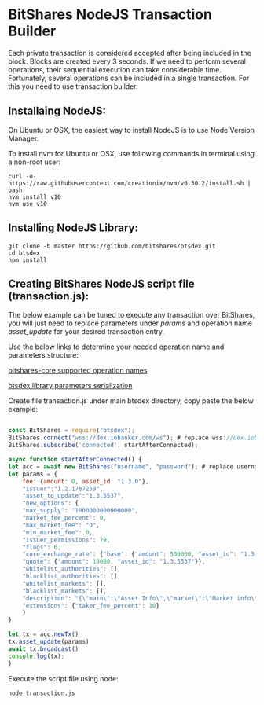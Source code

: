# BitShares NodeJS Transaction Builder

Each private transaction is considered accepted after being included in the block. Blocks are created every 3 seconds. If we need to perform several operations, their sequential execution can take considerable time. Fortunately, several operations can be included in a single transaction. For this you need to use transaction builder.

## Installaing NodeJS:

On Ubuntu or OSX, the easiest way to install NodeJS is to use Node Version Manager.

To install nvm for Ubuntu or OSX, use following commands in terminal using a non-root user:

```
curl -o- https://raw.githubusercontent.com/creationix/nvm/v0.30.2/install.sh | bash
nvm install v10
nvm use v10
```

## Installing NodeJS Library:

```
git clone -b master https://github.com/bitshares/btsdex.git
cd btsdex
npm install
```

## Creating BitShares NodeJS script file (transaction.js):

The below example can be tuned to execute any transaction over BitShares, you will just need to replace parameters under *params* and operation name *asset_update* for your desired transaction entry.

Use the below links to determine your needed operation name and parameters structure:

[bitshares-core supported operation names](https://github.com/bitshares/bitshares-core/blob/master/libraries/protocol/include/graphene/protocol/operations.hpp)

[btsdex library parameters serialization](https://github.com/bitshares/btsdex/blob/master/packages/serializer/src/operations.js)

Create file transaction.js under main btsdex directory, copy paste the below example:

```js

const BitShares = require("btsdex");
BitShares.connect("wss://dex.iobanker.com/ws"); # replace wss://dex.iobanker.com/ws with API node if you want to use another BitShares API node
BitShares.subscribe('connected', startAfterConnected);

async function startAfterConnected() {
let acc = await new BitShares("username", "password"); # replace username and password with BitShares username and password
let params = {
    fee: {amount: 0, asset_id: "1.3.0"},
    "issuer":"1.2.1787259",
    "asset_to_update":"1.3.5537", 
    "new_options": {
    "max_supply": "1000000000000000", 
    "market_fee_percent": 0, 
    "max_market_fee": "0", 
    "min_market_fee": 0, 
    "issuer_permissions": 79, 
    "flags": 6, 
    "core_exchange_rate": {"base": {"amount": 500000, "asset_id": "1.3.0"}, 
    "quote": {"amount": 10000, "asset_id": "1.3.5537"}}, 
    "whitelist_authorities": [], 
    "blacklist_authorities": [], 
    "whitelist_markets": [], 
    "blacklist_markets": [],
    "description": "{\"main\":\"Asset Info\",\"market\":\"Market info\"}", 
    "extensions": {"taker_fee_percent": 10}
    }
}

let tx = acc.newTx()
tx.asset_update(params)
await tx.broadcast()
console.log(tx);
}
```

Execute the script file using node:

```
node transaction.js
```
